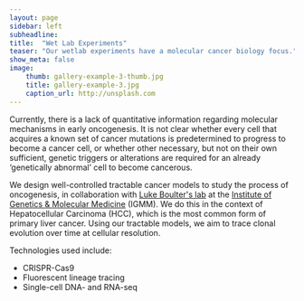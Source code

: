 ```yaml
---
layout: page
sidebar: left
subheadline:
title:  "Wet Lab Experiments"
teaser: "Our wetlab experiments have a molecular cancer biology focus."
show_meta: false
image:
    thumb: gallery-example-3-thumb.jpg
    title: gallery-example-3.jpg
    caption_url: http://unsplash.com
---
```

Currently, there is a lack of quantitative information regarding molecular mechanisms in early oncogenesis. 
It is not clear whether every cell that acquires a known set of cancer mutations is predetermined to progress to become a cancer cell, or whether other necessary, but not on their own sufficient, genetic triggers or alterations are required for an already ‘genetically abnormal’ cell to become cancerous. 

We design well-controlled tractable cancer models to study the process of oncogenesis, in collaboration with [Luke Boulter's lab][2] at the [Institute of Genetics & Molecular Medicine][1] (IGMM). We do this in the context of Hepatocellular Carcinoma (HCC), which is the most common form of primary liver cancer. Using our tractable models, we aim to trace clonal evolution over time at cellular resolution.

Technologies used include: 	
* CRISPR-Cas9
* Fluorescent lineage tracing
* Single-cell DNA- and RNA-seq



 [1]: https://www.ed.ac.uk/igmm
 [2]: https://www.ed.ac.uk/mrc-human-genetics-unit/research/boulter-group

